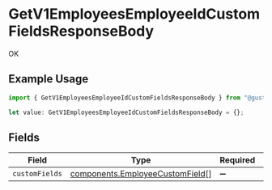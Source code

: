 # GetV1EmployeesEmployeeIdCustomFieldsResponseBody

OK

## Example Usage

```typescript
import { GetV1EmployeesEmployeeIdCustomFieldsResponseBody } from "@gusto/embedded-api/models/operations";

let value: GetV1EmployeesEmployeeIdCustomFieldsResponseBody = {};
```

## Fields

| Field                                                                              | Type                                                                               | Required                                                                           | Description                                                                        |
| ---------------------------------------------------------------------------------- | ---------------------------------------------------------------------------------- | ---------------------------------------------------------------------------------- | ---------------------------------------------------------------------------------- |
| `customFields`                                                                     | [components.EmployeeCustomField](../../models/components/employeecustomfield.md)[] | :heavy_minus_sign:                                                                 | N/A                                                                                |